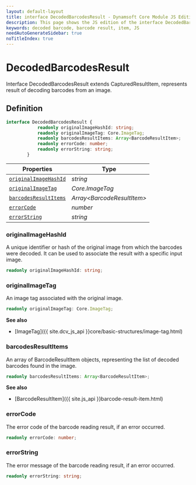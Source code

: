 ```yaml
---
layout: default-layout
title: interface DecodedBarcodesResult - Dynamsoft Core Module JS Edition API Reference
description: This page shows the JS edition of the interface DecodedBarcodesResult in Dynamsoft DBR Module.
keywords: decoded barcode, barcode result, item, JS
needAutoGenerateSidebar: true
noTitleIndex: true
---
```


# DecodedBarcodesResult

Interface DecodedBarcodesResult extends CapturedResultItem, represents result of decoding barcodes from an image.

## Definition

```ts
interface DecodedBarcodesResult {
            readonly originalImageHashId: string;
            readonly originalImageTag: Core.ImageTag;
            readonly barcodesResultItems: Array<BarcodeResultItem>;
            readonly errorCode: number;
            readonly errorString: string;
        }
```

| Properties               | Type |
|----------------------|-------------|
| [`originalImageHashId`](#originalimagehashid) | *string* |
| [`originalImageTag`](#originalimagetag) | *Core.ImageTag* |
| [`barcodesResultItems`](#barcodesresultitems) | *Array\<BarcodeResultItem>* |
| [`errorCode`](#errorcode) | *number* |
| [`errorString`](#errorstring) | *string* |

### originalImageHashId

A unique identifier or hash of the original image from which the barcodes were decoded. It can be used to associate the result with a specific input image.

```typescript
readonly originalImageHashId: string;
```

### originalImageTag

An image tag associated with the original image.

```typescript
readonly originalImageTag: Core.ImageTag;
```

**See also**

* [ImageTag]({{ site.dcv_js_api }}core/basic-structures/image-tag.html)

### barcodesResultItems

An array of BarcodeResultItem objects, representing the list of decoded barcodes found in the image.

```typescript
readonly barcodesResultItems: Array<BarcodeResultItem>;
```

**See also**

* [BarcodeResultItem]({{ site.js_api }}barcode-result-item.html)

### errorCode

The error code of the barcode reading result, if an error occurred.

```typescript
readonly errorCode: number;
```

### errorString

The error message of the barcode reading result, if an error occurred.

```typescript
readonly errorString: string;
```